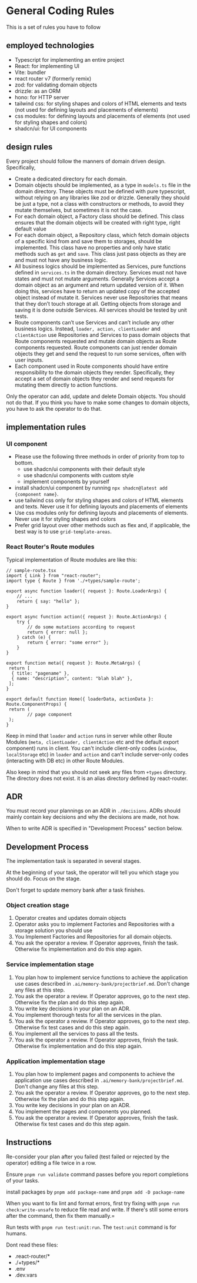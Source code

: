 # General Coding Rules

This is a set of rules you have to follow

## employed technologies

- Typescript for implementing an entire project
- React: for implementing UI
- Vite: bundler
- react router v7 (formerly remix)
- zod: for validating domain objects
- drizzle: as an ORM
- hono: for HTTP server
- tailwind css: for styling shapes and colors of HTML elements and texts (not used for defining layouts and placements of elements)
- css modules: for defining layouts and placements of elements (not used for styling shapes and colors)
- shadcn/ui: for UI components

## design rules

Every project should follow the manners of domain driven design. Specifically,

- Create a dedicated directory for each domain.
- Domain objects should be implemented, as a type in `models.ts` file in the domain directory. These objects must be defined with pure typescript, without relying on any libraries like zod or drizzle. Generally they should be just a type, not a class with constructors or methods, to avoid they mutate themselves, but sometimes it is not the case.
- For each domain object, a Factory class should be defined. This class ensures that the domain objects will be created with right type, right default value
- For each domain object, a Repository class, which fetch domain objects of a specific kind from and save them to storages, should be implemented. This class have no properties and only have static methods such as `get` and `save`. This class just pass objects as they are and must not have any business logic.
- All business logics should be implemented as Services, pure functions defined in `services.ts` in the domain directory. Services must not have states and must not mutate arguments. Generally Services accept a domain object as an argument and return updated version of it. When doing this, services have to return an updated copy of the accepted object instead of mutate it. Services never use Repositories that means that they don’t touch storage at all. Getting objects from storage and saving it is done outside Services. All services should be tested by unit tests.
- Route components can’t use Services and can’t include any other business logics. Instead, `loader, action, clientLoader` and `clientAction` use Repositories and Services to pass domain objects that Route components requested and mutate domain objects as Route components  requested. Route components can just render domain objects they get and send the request to run some services, often with user inputs.
- Each component used in Route components should have entire responsibility to the domain objects they render. Specifically, they accept a set of domain objects they render and send requests for mutating them directly to action functions.

Only the operator can add, update and delete Domain objects. You should not do that.
If you think you have to make some changes to domain objects, you have to ask the operator to do that.

## implementation rules

### UI component

- Please use the following three methods in order of priority from top to bottom.
  - use shadcn/ui components with their default style
  - use shadcn/ui components with custom style
  - implement components by yourself
- install shadcn/ui component by running `npx shadcn@latest add {component name}`. 
- use tailwind css only for styling shapes and colors of HTML elements and texts. Never use it for defining layouts and placements of elements
- Use css modules only for defining layouts and placements of elements. Never use it for styling shapes and colors
- Prefer grid layout over other methods such as flex and, if applicable, the best way is to use `grid-template-areas`.

### React Router's Route modules

Typical implementation of Route modules are like this:

```tsx
// sample-route.tsx
import { Link } from "react-router";
import type { Route } from './+types/sample-route';

export async function loader({ request }: Route.LoaderArgs) {
    // ...
    return { say: "hello" };
}

export async function action({ request }: Route.ActionArgs) {
    try {
        // do some mutations according to request
        return { error: null };
    } catch (e) {
        return { error: "some error" };
    }
}

export function meta({ request }: Route.MetaArgs) {
 return [
  { title: "pagename" },
  { name: "description", content: "blah blah" },
 ];
}

export default function Home({ loaderData, actionData }: Route.ComponentProps) {
 return (
        // page component
 );
}
```

Keep in mind that `loader` and `action` runs in server while other Route Modules (`meta, clientLoader, clientAction` etc and the default export component) runs in client. You can't include client-only codes (`window`, `localStorage` etc) in `loader` and `action` and can't include server-only codes (interacting with DB etc) in other Route Modules.

Also keep in mind that you should not seek any files from `+types` directory. The directory does not exist. it is an alias directory defined by react-router. 

## ADR

You must record your plannings on an ADR in `./decisions`. ADRs should mainly contain key decisions and why the decisions are made, not how.

When to write ADR is specified in "Development Process" section below.

## Development Process

The implementation task is separated in several stages.

At the beginning of your task, the operator will tell you which stage you should do. Focus on the stage.

Don't forget to update memory bank after a task finishes.

### Object creation stage

1. Operator creates and updates domain objects
2. Operator asks you to implement Factories and Repositories with a storage solution you should use
3. You Implement Factories and Repositories for all domain objects.
4. You ask the operator a review. If Operator approves, finish the task. Otherwise fix implementation and do this step again.

### Service implementation stage

1. You plan how to implement service functions to achieve the application use cases described in `.ai/memory-bank/projectbrief.md`. Don't change any files at this step.
2. You ask the operator a review. If Operator approves, go to the next step. Otherwise fix the plan and do this step again.
3. You write key decisions in your plan on an ADR.
4. You implement thorough tests for all the services in the plan.
5. You ask the operator a review. If Operator approves, go to the next step. Otherwise fix test cases and do this step again.
6. You implement all the services to pass all the tests.
7. You ask the operator a review. If Operator approves, finish the task. Otherwise fix implementation and do this step again.

### Application implementation stage

1. You plan how to implement pages and components to achieve the application use cases described in `.ai/memory-bank/projectbrief.md`. Don't change any files at this step.
2. You ask the operator a review. If Operator approves, go to the next step. Otherwise fix the plan and do this step again.
3. You write key decisions in your plan on an ADR.
4. You implement the pages and components you planned.
5. You ask the operator a review. If Operator approves, finish the task. Otherwise fix test cases and do this step again.

## Instructions

Re-consider your plan after you failed (test failed or rejected by the operator) editing a file twice in a row.

Ensure `pnpm run validate` command passes before you report completions of your tasks.

install packages by `pnpm add package-name` and `pnpm add -D package-name`

When you want to fix lint and format errors, first try fixing with `pnpm run check:write-unsafe` to reduce file read and write. If there's still some errors after the command, then fix them manually.=

Run tests with `pnpm run test:unit:run`. The `test:unit` command is for humans.

Dont read these files:

- .react-router/*
- ./+types/*
- .env
- .dev.vars
